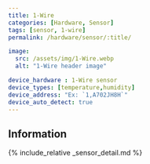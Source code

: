 ```yaml
---
title: 1-Wire
categories: [Hardware, Sensor]
tags: [sensor, 1-wire]
permalink: /hardware/sensor/:title/

image:
  src: /assets/img/1-Wire.webp
  alt: "1-Wire header image"

device_hardware : 1-Wire sensor
device_types: [temperature,humidity]
device_address: "Ex: `1,A702JH8H`"
device_auto_detect: true
---
```


## Information


{% include_relative _sensor_detail.md %}